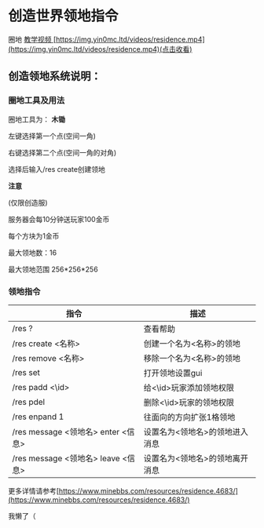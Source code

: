 # 创造世界领地指令

圈地
[教学视频 ](https://img.yin0mc.ltd/videos/residence.mp4)[https://img.yin0mc.ltd/videos/residence.mp4](https://img.yin0mc.ltd/videos/residence.mp4)(点击收看)

## 创造领地系统说明：

### 圈地工具及用法

圈地工具为： **木锄**&#x20;

左键选择第一个点(空间一角)  

右键选择第二个点(空间一角的对角)  

选择后输入/res create创建领地  

&#x20;**注意**&#x20;

(仅限创造服)  

服务器会每10分钟送玩家100金币  

每个方块为1金币  

最大领地数：16  

最大领地范围  256\*256\*256  

### 领地指令

| 指令                            | 描述               |
| ----------------------------- | ---------------- |
| /res ?                        | 查看帮助             |
| /res create <名称>              | 创建一个名为<名称>的领地    |
| /res remove <名称>              | 移除一个名为<名称>的领地    |
| /res set                      | 打开领地设置gui        |
| /res padd <\id>               | 给<\id>玩家添加领地权限   |
| /res pdel                     | 删除<\id>玩家的领地权限   |
| /res enpand 1                 | 往面向的方向扩张1格领地     |
| /res message <领地名> enter <信息> | 设置名为<领地名>的领地进入消息 |
| /res message <领地名> leave <信息> | 设置名为<领地名>的领地离开消息 |
  
更多详情请参考[https://www.minebbs.com/resources/residence.4683/](https://www.minebbs.com/resources/residence.4683/)  

我懒了（

